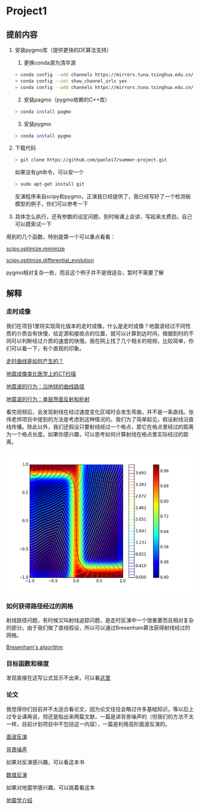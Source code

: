# Project1

## 提前内容

1. 安装pygmo库（提供更快的DE算法支持）
   1. 更换conda源为清华源
   ```bash
   > conda config --add channels https://mirrors.tuna.tsinghua.edu.cn/anaconda/pkgs/free/
   > conda config --set show_channel_urls yes
   > conda config --add channels https://mirrors.tuna.tsinghua.edu.cn/anaconda/cloud/conda-forge/
   ```
   2. 安装pagmo（pygmo依赖的C++库）
   ```bash
   > conda install pagmo
   ```
   3. 安装pygmo
   ```bash
   > conda install pygmo
   ```

2. 下载代码

   ```bash
   > git clone https://github.com/panlei7/summer-project.git
   ```
   如果没有git命令，可以安一个
   ```bash
   > sudo apt-get install git
   ```

   反演程序来自scipy和pygmo，正演我已经提供了，我已经写好了一个检测板模型的例子，你们可以参考一下

3. 具体怎么执行，还有参数的设定问题，到时候课上会讲，写起来太费劲，自己可以摸索试一下


用到的几个函数，特别是第一个可以重点看看：

[scipy.optimize.minimize](https://docs.scipy.org/doc/scipy-0.15.1/reference/generated/scipy.optimize.minimize.html#scipy.optimize.minimize)

[scipy.optimize.differential_evolution](https://docs.scipy.org/doc/scipy-0.15.1/reference/generated/scipy.optimize.differential_evolution.html#scipy.optimize.differential_evolution)

pygmo相对复杂一些，而且这个例子并不是很适合，暂时不需要了解

## 解释

### 走时成像

我们在项目1里将实现简化版本的走时成像。什么是走时成像？地震波经过不同性质的介质会有快慢，给定源和接收点的位置，就可以计算到达时间，根据到时的不同可以判断经过介质的速度的快慢。我在网上找了几个相关的视频，比较简单，你们可以看一下，有个直观的印象。

[走时曲线是如何产生的？](https://www.iris.edu/hq/inclass/animation/traveltime_curves_how_they_are_created)

[地震成像类比医学上的CT扫描](https://www.iris.edu/hq/inclass/animation/seismic_tomography_ct_scan_as_analogy)

[地震波的行为：沿地球的曲线路径](https://www.iris.edu/hq/inclass/animation/seismic_wave_behavior_curving_paths_through_the_earth)

[地震波的行为：单层界面反射和折射](https://www.iris.edu/hq/inclass/animation/seismic_wave_behavior_a_single_boundary_refracts__reflects)

看完视频后，会发现射线在经过速度变化区域时会发生弯曲，并不是一条直线。张伟老师项目中提到的方法是考虑到这种情况的。我们为了简单起见，假设射线沿直线传播。除此以外，我们还假设只要射线经过一个格点，那它在格点里经过的距离为一个格点长度。如果你感兴趣，可以思考如何计算射线在格点里实际经过的距离。

![一个曲线弯曲的例子](figures/ex_fmm.png)


### 如何获得路径经过的网格

射线路径问题，有时候又叫射线追踪问题，是走时反演中一个很重要而且相对复杂的部分。由于我们做了直线假设，所以可以通过Bresenham算法获得射线经过的网格。

[Bresenham's algorithm](https://en.wikipedia.org/wiki/Bresenham%27s_line_algorithm)


### 目标函数和梯度

发现直接在这写公式显示不出来，可以看[这里](http://panlei.me/2017/07/22/misfit-function-and-gradient/)


### 论文

我觉得你们目前并不太适合看论文，因为论文往往会略过许多基础知识，等以后上过专业课再说，但还是贴出来两篇文献，一篇是讲背景噪声的（但我们的方法不太一样，目前计划项目中不包括这一内容），一篇是利用高阶面波反演的。

[面波反演](surface_wave_inversion.pdf)

[背景噪声](ambient_noise.pdf)

如果对反演感兴趣，可以看这本书

[数值反演](Numerical_Optimization.pdf)

如果对地震学感兴趣，可以挑着看这本

[地震学介绍](Introduction_to_Seismology.pdf)
